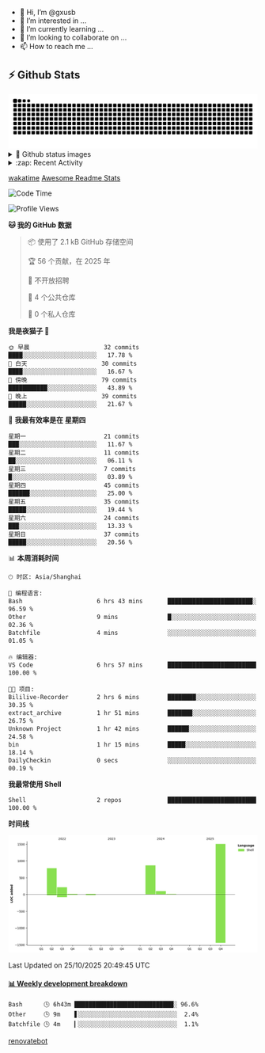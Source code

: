 - 👋 Hi, I’m @gxusb
- 👀 I’m interested in ...
- 🌱 I’m currently learning ...
- 💞️ I’m looking to collaborate on ...
- 📫 How to reach me ...

## ⚡ Github Stats

<picture>
  <source media="(prefers-color-scheme: dark)" srcset="assets/github-snake-dark.svg" />
  <source media="(prefers-color-scheme: light)" srcset="assets/github-snake.svg" />
  <img alt="github-snake" src="assets/github-snake.svg" />
</picture>

<details>
<summary>👀 Github status images</summary>
<p align="left">
  <img width="49.8%" src="https://github-readme-stats.vercel.app/api?username=gxusb&show_icons=true&theme=tokyonight&hide_border=true&locale=cn">
  [![GitHub Streak](https://streak-stats.demolab.com?user=gxusb&theme=vue&locale=zh_Hans&date_format=%5BY.%5Dn.j)](https://git.io/streak-stats)
</p>

[![Ashutosh's github activity graph](https://github-readme-activity-graph.vercel.app/graph?username=gxusb&bg_color=293036&color=ffffff&line=9ecbff&point=f97583&area=true&hide_border=true)](https://github.com/ashutosh00710/github-readme-activity-graph)
</details>

<details>
<summary>:zap: Recent Activity</summary>
<!--START_SECTION:activity-->

1. 🎉 Merged PR [#17](https://github.com/gxusb/gxusb/pull/17) in [gxusb/gxusb](https://github.com/gxusb/gxusb)
2. 🎉 Merged PR [#16](https://github.com/gxusb/gxusb/pull/16) in [gxusb/gxusb](https://github.com/gxusb/gxusb)
3. 🎉 Merged PR [#15](https://github.com/gxusb/gxusb/pull/15) in [gxusb/gxusb](https://github.com/gxusb/gxusb)
4. 🎉 Merged PR [#14](https://github.com/gxusb/gxusb/pull/14) in [gxusb/gxusb](https://github.com/gxusb/gxusb)
5. ❗ Opened issue [#56](https://github.com/hua0512/stream-rec/issues/56) in [hua0512/stream-rec](https://github.com/hua0512/stream-rec)
6. ❗ Opened issue [#50](https://github.com/hua0512/stream-rec/issues/50) in [hua0512/stream-rec](https://github.com/hua0512/stream-rec)
7. 🗣 Commented on [#5](https://github.com/v03413/ServerStatus-Client/issues/5) in [v03413/ServerStatus-Client](https://github.com/v03413/ServerStatus-Client)
8. ❗️ Opened issue [#5](https://github.com/v03413/ServerStatus-Client/issues/5) in [v03413/ServerStatus-Client](https://github.com/v03413/ServerStatus-Client)
9. ❗️ Opened issue [#2233](https://github.com/alist-org/alist/issues/2233) in [alist-org/alist](https://github.com/alist-org/alist)
10. ❗️ Opened issue [#194](https://github.com/cppla/ServerStatus/issues/194) in [cppla/ServerStatus](https://github.com/cppla/ServerStatus)

<!--END_SECTION:activity-->
</details>

[wakatime](https://wakatime.com/dashboard) [Awesome Readme Stats](https://github.com/marketplace/actions/profile-readme-development-stats)

<!--START_SECTION:waka-->
![Code Time](http://img.shields.io/badge/Code%20Time-225%20hrs%2028%20mins-blue)

![Profile Views](http://img.shields.io/badge/%E4%B8%AA%E4%BA%BA%E8%B5%84%E6%96%99%E8%A7%82%E7%9C%8B%E6%AC%A1%E6%95%B0-21-blue)

**🐱 我的 GitHub 数据** 

> 📦  使用了 2.1 kB GitHub 存储空间 
 > 
> 🏆 56 个贡献，在 2025 年
 > 
> 🚫 不开放招聘
 > 
> 📜 4 个公共仓库 
 > 
> 🔑 0 个私人仓库 
 > 
**我是夜猫子 🦉** 

```text
🌞 早晨                     32 commits          ████░░░░░░░░░░░░░░░░░░░░░   17.78 % 
🌆 白天                     30 commits          ████░░░░░░░░░░░░░░░░░░░░░   16.67 % 
🌃 傍晚                     79 commits          ███████████░░░░░░░░░░░░░░   43.89 % 
🌙 晚上                     39 commits          █████░░░░░░░░░░░░░░░░░░░░   21.67 % 
```
📅 **我最有效率是在 星期四** 

```text
星期一                      21 commits          ███░░░░░░░░░░░░░░░░░░░░░░   11.67 % 
星期二                      11 commits          ██░░░░░░░░░░░░░░░░░░░░░░░   06.11 % 
星期三                      7 commits           █░░░░░░░░░░░░░░░░░░░░░░░░   03.89 % 
星期四                      45 commits          ██████░░░░░░░░░░░░░░░░░░░   25.00 % 
星期五                      35 commits          █████░░░░░░░░░░░░░░░░░░░░   19.44 % 
星期六                      24 commits          ███░░░░░░░░░░░░░░░░░░░░░░   13.33 % 
星期日                      37 commits          █████░░░░░░░░░░░░░░░░░░░░   20.56 % 
```


📊 **本周消耗时间** 

```text
🕑︎ 时区: Asia/Shanghai

💬 编程语言: 
Bash                     6 hrs 43 mins       ████████████████████████░   96.59 % 
Other                    9 mins              █░░░░░░░░░░░░░░░░░░░░░░░░   02.36 % 
Batchfile                4 mins              ░░░░░░░░░░░░░░░░░░░░░░░░░   01.05 % 

🔥 编辑器: 
VS Code                  6 hrs 57 mins       █████████████████████████   100.00 % 

🐱‍💻 项目: 
Bililive-Recorder        2 hrs 6 mins        ████████░░░░░░░░░░░░░░░░░   30.35 % 
extract_archive          1 hr 51 mins        ███████░░░░░░░░░░░░░░░░░░   26.75 % 
Unknown Project          1 hr 42 mins        ██████░░░░░░░░░░░░░░░░░░░   24.58 % 
bin                      1 hr 15 mins        █████░░░░░░░░░░░░░░░░░░░░   18.14 % 
DailyCheckin             0 secs              ░░░░░░░░░░░░░░░░░░░░░░░░░   00.19 % 
```

**我最常使用 Shell** 

```text
Shell                    2 repos             █████████████████████████   100.00 % 
```



**时间线**

![Lines of Code chart](https://raw.githubusercontent.com/gxusb/gxusb/master/assets/bar_graph.png)


 Last Updated on 25/10/2025 20:49:45 UTC
<!--END_SECTION:waka-->

<!-- waka-box start -->
#### <a href="https://gist.github.com/595eec8ae8745b516c9a8ad8a265a100" target="_blank">📊 Weekly development breakdown</a>
```text
Bash      🕓 6h43m ████████████████████████████░ 96.6%
Other     🕓 9m    ▋░░░░░░░░░░░░░░░░░░░░░░░░░░░░  2.4%
Batchfile 🕓 4m    ▎░░░░░░░░░░░░░░░░░░░░░░░░░░░░  1.1%
```
<!-- Powered by https://github.com/YouEclipse/waka-box-go . -->
<!-- waka-box end -->

<!---
gxusb/gxusb is a ✨ special ✨ repository because its `README.md` (this file) appears on your GitHub profile.
You can click the Preview link to take a look at your changes.
--->

[renovatebot](https://app.renovatebot.com/dashboard)
